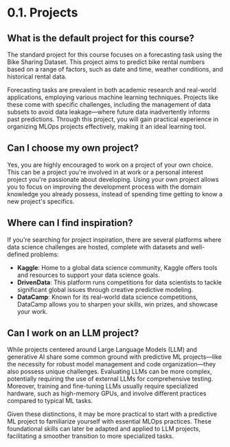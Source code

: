 # 0.1. Projects

## What is the default project for this course?

The standard project for this course focuses on a forecasting task using the Bike Sharing Dataset. This project aims to predict bike rental numbers based on a range of factors, such as date and time, weather conditions, and historical rental data.

Forecasting tasks are prevalent in both academic research and real-world applications, employing various machine learning techniques. Projects like these come with specific challenges, including the management of data subsets to avoid data leakage—where future data inadvertently informs past predictions. Through this project, you will gain practical experience in organizing MLOps projects effectively, making it an ideal learning tool.

## Can I choose my own project?

Yes, you are highly encouraged to work on a project of your own choice. This can be a project you're involved in at work or a personal interest project you're passionate about developing. Using your own project allows you to focus on improving the development process with the domain knowledge you already possess, instead of spending time getting to know a new project's specifics.

## Where can I find inspiration?

If you're searching for project inspiration, there are several platforms where data science challenges are hosted, complete with datasets and well-defined problems:

- **Kaggle**: Home to a global data science community, Kaggle offers tools and resources to support your data science goals.
- **DrivenData**: This platform runs competitions for data scientists to tackle significant global issues through creative predictive modeling.
- **DataCamp**: Known for its real-world data science competitions, DataCamp allows you to sharpen your skills, win prizes, and showcase your work.

## Can I work on an LLM project?

While projects centered around Large Language Models (LLM) and generative AI share some common ground with predictive ML projects—like the necessity for robust model management and code organization—they also possess unique challenges. Evaluating LLMs can be more complex, potentially requiring the use of external LLMs for comprehensive testing. Moreover, training and fine-tuning LLMs usually require specialized hardware, such as high-memory GPUs, and involve different practices compared to typical ML tasks.

Given these distinctions, it may be more practical to start with a predictive ML project to familiarize yourself with essential MLOps practices. These foundational skills can later be adapted and applied to LLM projects, facilitating a smoother transition to more specialized tasks.